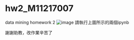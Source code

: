 # hw2_M11217007
data mining homework 2
![image](https://github.com/m11217017/hw2_M11217007/assets/148415253/818690e6-c576-486c-bfe9-78fc01415d2f)
請執行上圖所示的兩個ipynb

謝謝助教，改作業辛苦了
